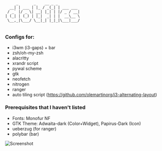 ```
     _       _    __ _ _
  __| | ___ | |_ / _(_| | ___ ___
 / _` |/ _ \| __| |_| | |/ _ / __|
| (_| | (_) | |_|  _| | |  __\__ \
 \__,_|\___/ \__|_| |_|_|\___|___/
 
 ```
 ### Configs for:
 - i3wm (i3-gaps) + bar
 - zsh/oh-my-zsh
 - alacritty
 - xrandr script
 - pywal scheme
 - gtk
 - neofetch
 - nitrogen
 - ranger
 - auto tiling script (https://github.com/olemartinorg/i3-alternating-layout)
 
 ### Prerequisites that I haven't listed
 - Fonts: Monofur NF
 - GTK Theme: Adwaita-dark (Color+Widget), Papirus-Dark (Icon)
 - ueberzug (for ranger)
 - polybar (bar)
 
 
 ![Screenshot](https://media.discordapp.net/attachments/1023735976683638784/1044748187954581524/image.png?width=1234&height=689)
